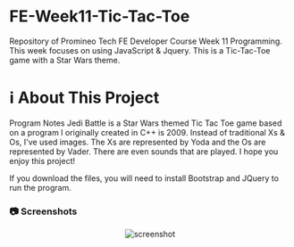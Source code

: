 # FE-Week11-Tic-Tac-Toe
Repository of Promineo Tech FE Developer Course Week 11 Programming. This week focuses on using JavaScript & Jquery. This is a Tic-Tac-Toe game with a Star Wars theme.

# :information_source: About This Project
Program Notes
Jedi Battle is a Star Wars themed Tic Tac Toe game based on a program I originally created in C++ is 2009. Instead of traditional Xs & Os, I've used images. The Xs are represented by Yoda and the Os are 
represented by Vader. There are even sounds that are played. I hope you enjoy this project!

If you download the files, you will need to install Bootstrap and JQuery to run the program.

<!-- Screenshots -->
### :camera: Screenshots
<div align="center"> 
  <img src="https://cmrwebstudio.com/screenshots/jedi-battle.png" alt="screenshot" />
</div>
